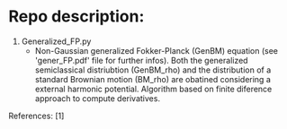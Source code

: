 # Repo description:

1. Generalized_FP.py
	- Non-Gaussian generalized Fokker-Planck (GenBM) equation (see 'gener_FP.pdf' file for further infos). Both the generalized semiclassical distriubtion (GenBM_rho) and the distribution of a standard Brownian motion (BM_rho) are obatined considering a external harmonic potential. Algorithm based on finite diference approach to compute derivatives.
	
References:
[1] 
